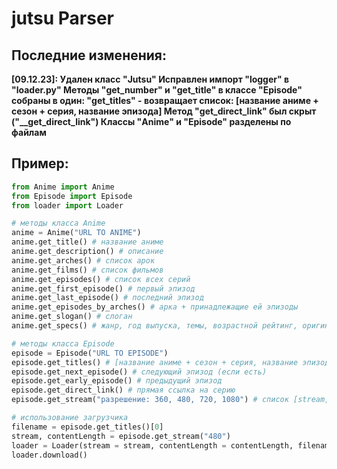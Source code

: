 # jutsu Parser

## Последние изменения:
**[09.12.23]:
    Удален класс "Jutsu"
    Исправлен импорт "logger" в "loader.py"
    Методы "get_number" и "get_title" в классе "Episode" собраны в один: "get_titles" - возвращает список: [название аниме + сезон + серия, название эпизода]
    Метод "get_direct_link" был скрыт ("__get_direct_link")
    Классы "Anime" и "Episode" разделены по файлам**

## Пример:
```python
from Anime import Anime
from Episode import Episode
from loader import Loader

# методы класса Anime
anime = Anime("URL TO ANIME")
anime.get_title() # название аниме
anime.get_description() # описание
anime.get_arches() # список арок
anime.get_films() # список фильмов
anime.get_episodes() # список всех серий
anime.get_first_episode() # первый эпизод
anime.get_last_episode() # последний эпизод
anime.get_episodes_by_arches() # арка + принадлежащие ей эпизоды
anime.get_slogan() # слоган
anime.get_specs() # жанр, год выпуска, темы, возрастной рейтинг, оригинальное название

# методы класса Episode
episode = Episode("URL TO EPISODE")
episode.get_titles() # [название аниме + сезон + серия, название эпизода]
episode.get_next_episode() # следующий эпизод (если есть)
episode.get_early_episode() # предыдущий эпизод
episode.get_direct_link() # прямая ссылка на серию
episode.get_stream("разрешение: 360, 480, 720, 1080") # список [stream, contentLength]

# использование загрузчика
filename = episode.get_titles()[0]
stream, contentLength = episode.get_stream("480")
loader = Loader(stream = stream, contentLength = contentLength, filename = filename)
loader.download()
```
